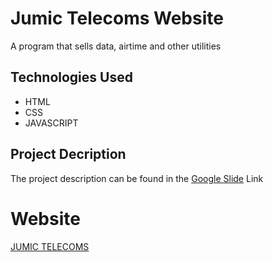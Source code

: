 # Jumic Telecoms Website
A program that sells data, airtime and other utilities

## Technologies Used
  - HTML
  - CSS
  - JAVASCRIPT
 

## Project Decription 
The project description can be found in the [Google Slide](https://docs.google.com/presentation/d/13el4aGrPlSz3ZQSrorhjqwrYgdbxNeNZGrh7UlPmjPU/edit#slide=id.ge965474a9_3_50) Link
     
# Website
[JUMIC TELECOMS]()
